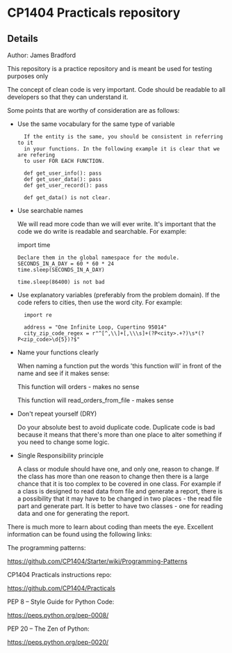 # CP1404 Practicals repository
## Details 
Author: James Bradford

This repository is a practice repository and is meant be used for
testing purposes only

The concept of clean code is very important. 
Code should be readable to all developers so that they can understand it.

Some points that are worthy of consideration are as follows:

- Use the same vocabulary for the same type of variable


        If the entity is the same, you should be consistent in referring to it 
        in your functions. In the following example it is clear that we are refering 
        to user FOR EACH FUNCTION.
    
        def get_user_info(): pass
        def get_user_data(): pass
        def get_user_record(): pass
        
        def get_data() is not clear.

- Use searchable names

    We will read more code than we will ever write. 
    It's important that the code we do write is readable and searchable.
    For example:  

     import time

      Declare them in the global namespace for the module.
      SECONDS_IN_A_DAY = 60 * 60 * 24
      time.sleep(SECONDS_IN_A_DAY)

      time.sleep(86400) is not bad

- Use explanatory variables (preferably from the problem domain).
    If the code refers to cities, then use the word city. For example:
   
 
        import re

        address = "One Infinite Loop, Cupertino 95014"
        city_zip_code_regex = r"^[^,\\]+[,\\\s]+(?P<city>.+?)\s*(?P<zip_code>\d{5})?$"
      
- Name your functions clearly 

    When naming a function put the words 'this function will' in front of
    the name and see if it makes sense:

    This function will orders - makes no sense

    This function will read_orders_from_file - makes sense


- Don't repeat yourself (DRY)

    Do your absolute best to avoid duplicate code. 
    Duplicate code is bad because it means that there's more than one place 
    to alter something if you need to change some logic.


- Single Responsibility principle

    A class or module should have one, and only one, reason to change.
    If the class has more than one reason to change then there is a large 
    chance that it is too complex to be covered in one class.
    For example if a class is designed to read data from file and generate a report,
    there is a possibility that it may have to be changed in two places -
    the read file part and generate part. 
    It is better to have two classes - one for reading data and one for generating the report.
  
There is much more to learn about coding than meets the eye.
Excellent information can be found using the following links:

The programming patterns:

https://github.com/CP1404/Starter/wiki/Programming-Patterns

CP1404 Practicals instructions repo:

https://github.com/CP1404/Practicals

PEP 8 – Style Guide for Python Code:

https://peps.python.org/pep-0008/

PEP 20 – The Zen of Python:

https://peps.python.org/pep-0020/




